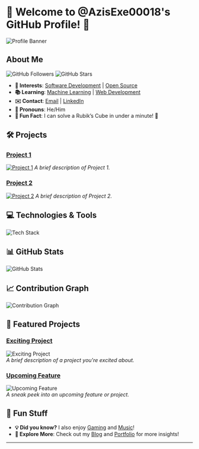 # 🌟 Welcome to @AzisExe00018's GitHub Profile! 🌟

![Profile Banner](https://via.placeholder.com/1200x300?text=Welcome+to+My+GitHub+Profile) <!-- Replace with your profile banner image URL -->

## About Me
![GitHub Followers](https://img.shields.io/github/followers/AzisExe00018?style=social) <!-- Replace with your GitHub followers badge -->
![GitHub Stars](https://img.shields.io/github/stars/AzisExe00018?style=social) <!-- Replace with your GitHub stars badge -->

- **🔭 Interests**: [Software Development](https://example.com) | [Open Source](https://example.com)
- **📚 Learning**: [Machine Learning](https://example.com) | [Web Development](https://example.com)
- **✉️ Contact**: [Email](mailto:azis@example.com) | [LinkedIn](https://linkedin.com/in/yourprofile)
- **🌈 Pronouns**: He/Him
- **🎲 Fun Fact**: I can solve a Rubik’s Cube in under a minute! 🧩

## 🛠️ Projects
### [Project 1](link-to-project)
[![Project 1](https://via.placeholder.com/300x200?text=Project+1)](link-to-project)
_A brief description of Project 1._

### [Project 2](link-to-project)
[![Project 2](https://via.placeholder.com/300x200?text=Project+2)](link-to-project)
_A brief description of Project 2._

## 💻 Technologies & Tools
![Tech Stack](https://via.placeholder.com/600x100?text=Tech+Stack) <!-- Replace with your tech stack image -->

## 📊 GitHub Stats
![GitHub Stats](https://github-readme-stats.vercel.app/api?username=AzisExe00018&show_icons=true&hide_title=true&count_private=true&theme=dark) <!-- Replace with your GitHub stats -->

## 📈 Contribution Graph
![Contribution Graph](https://activity-graph.herokuapp.com/graph?username=AzisExe00018&theme=github) <!-- Replace with your contribution graph -->

## 🎨 Featured Projects
### [Exciting Project](https://example.com)
![Exciting Project](https://via.placeholder.com/400x250?text=Exciting+Project)  
_A brief description of a project you're excited about._

### [Upcoming Feature](https://example.com)
![Upcoming Feature](https://via.placeholder.com/400x250?text=Upcoming+Feature)  
_A sneak peek into an upcoming feature or project._

## 🧩 Fun Stuff
- **💡 Did you know?** I also enjoy [Gaming](https://example.com) and [Music](https://example.com)!
- **🔗 Explore More**: Check out my [Blog](https://example.com) and [Portfolio](https://example.com) for more insights!

---

<!---
AzisExe00018/AzisExe00018 is a ✨ special ✨ repository because its `README.md` (this file) appears on your GitHub profile.
You can click the Preview link to take a look at your changes.
--->
